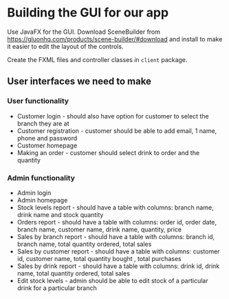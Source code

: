 # Building the GUI for our app

Use JavaFX for the GUI. Download SceneBuilder from <https://gluonhq.com/products/scene-builder/#download> and install to make it easier to edit the layout of the controls. 

Create the FXML files and controller classes in `client` package.

## User interfaces we need to make

### User functionality

+ Customer login - should also have option for customer to select the branch they are at
+ Customer registration - customer should be able to add email, 1 name, phone and password
+ Customer homepage
+ Making an order - customer should select drink to order and the quantity

### Admin functionality

+ Admin login
+ Admin homepage
+ Stock levels report - should have a table with columns: branch name, drink name and stock quantity
+ Orders report - should have a table with columns: order id, order date, branch name, customer name, drink name, quantity, price
+ Sales by branch report - should have a table with columns: branch id, branch name, total quantity ordered, total sales
+ Sales by customer report - should have a table with columns: customer id, customer name, total quantity bought , total purchases
+ Sales by drink report - should have a table with columns: drink id, drink name, total quantity ordered, total sales
+ Edit stock levels - admin should be able to edit stock of a particular drink for a particular branch

